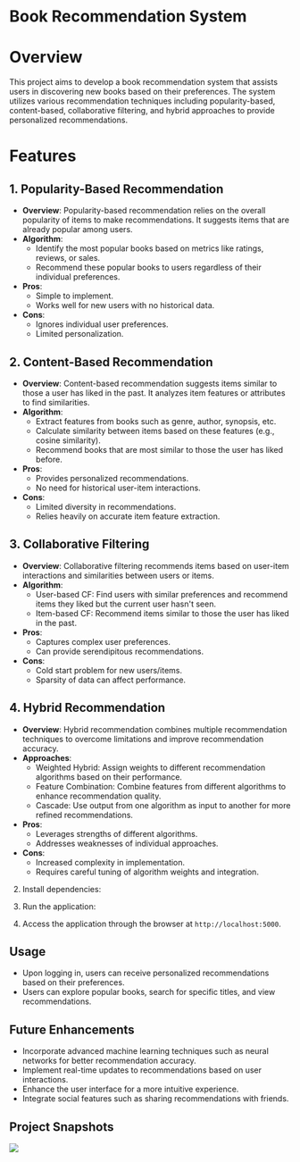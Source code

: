 # Book Recommendation System 


# Overview
This project aims to develop a book recommendation system that assists users in discovering new books based on their preferences. The system utilizes various recommendation techniques including popularity-based, content-based, collaborative filtering, and hybrid approaches to provide personalized recommendations.

# Features
## 1. Popularity-Based Recommendation
- **Overview**: Popularity-based recommendation relies on the overall popularity of items to make recommendations. It suggests items that are already popular among users.
- **Algorithm**: 
  - Identify the most popular books based on metrics like ratings, reviews, or sales.
  - Recommend these popular books to users regardless of their individual preferences.
- **Pros**:
  - Simple to implement.
  - Works well for new users with no historical data.
- **Cons**:
  - Ignores individual user preferences.
  - Limited personalization.

## 2. Content-Based Recommendation
- **Overview**: Content-based recommendation suggests items similar to those a user has liked in the past. It analyzes item features or attributes to find similarities.
- **Algorithm**: 
  - Extract features from books such as genre, author, synopsis, etc.
  - Calculate similarity between items based on these features (e.g., cosine similarity).
  - Recommend books that are most similar to those the user has liked before.
- **Pros**:
  - Provides personalized recommendations.
  - No need for historical user-item interactions.
- **Cons**:
  - Limited diversity in recommendations.
  - Relies heavily on accurate item feature extraction.

## 3. Collaborative Filtering
- **Overview**: Collaborative filtering recommends items based on user-item interactions and similarities between users or items.
- **Algorithm**: 
  - User-based CF: Find users with similar preferences and recommend items they liked but the current user hasn't seen.
  - Item-based CF: Recommend items similar to those the user has liked in the past.
- **Pros**:
  - Captures complex user preferences.
  - Can provide serendipitous recommendations.
- **Cons**:
  - Cold start problem for new users/items.
  - Sparsity of data can affect performance.

## 4. Hybrid Recommendation
- **Overview**: Hybrid recommendation combines multiple recommendation techniques to overcome limitations and improve recommendation accuracy.
- **Approaches**:
  - Weighted Hybrid: Assign weights to different recommendation algorithms based on their performance.
  - Feature Combination: Combine features from different algorithms to enhance recommendation quality.
  - Cascade: Use output from one algorithm as input to another for more refined recommendations.
- **Pros**:
  - Leverages strengths of different algorithms.
  - Addresses weaknesses of individual approaches.
- **Cons**:
  - Increased complexity in implementation.
  - Requires careful tuning of algorithm weights and integration.

2. Install dependencies:


3. Run the application:



4. Access the application through the browser at `http://localhost:5000`.

## Usage
- Upon logging in, users can receive personalized recommendations based on their preferences.
- Users can explore popular books, search for specific titles, and view recommendations.

## Future Enhancements
- Incorporate advanced machine learning techniques such as neural networks for better recommendation accuracy.
- Implement real-time updates to recommendations based on user interactions.
- Enhance the user interface for a more intuitive experience.
- Integrate social features such as sharing recommendations with friends.


## Project Snapshots

<img src=https://raw.githubusercontent.com/IAMPathak2702/Read-Books-Personalized-Recommendations/main/Extras/images/Popular_Books_streamlit.png>
